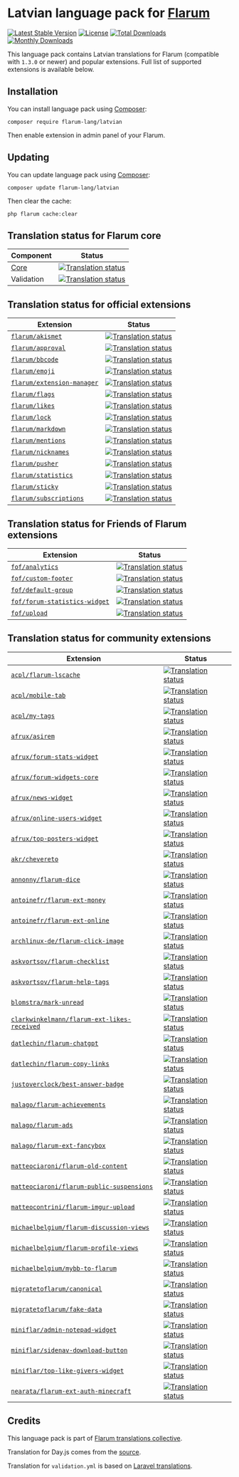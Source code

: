 # Latvian language pack for [Flarum](https://flarum.org/)

[![Latest Stable Version](https://img.shields.io/github/v/release/flarum-lang/latvian?color=success&label=stable)](https://packagist.org/packages/flarum-lang/latvian) 
[![License](https://img.shields.io/github/license/flarum-lang/latvian)](https://packagist.org/packages/flarum-lang/latvian) 
[![Total Downloads](https://img.shields.io/packagist/dt/flarum-lang/latvian)](https://packagist.org/packages/flarum-lang/latvian/stats) 
[![Monthly Downloads](https://img.shields.io/packagist/dm/flarum-lang/latvian)](https://packagist.org/packages/flarum-lang/latvian/stats) 

This language pack contains Latvian translations for Flarum (compatible with `1.3.0` or newer) and popular extensions. Full list of supported extensions is available below.


## Installation

You can install language pack using [Composer](https://getcomposer.org/):

```console
composer require flarum-lang/latvian
```

Then enable extension in admin panel of your Flarum.


## Updating

You can update language pack using [Composer](https://getcomposer.org/):

```console
composer update flarum-lang/latvian
```

Then clear the cache:

```console
php flarum cache:clear
```


## Translation status for Flarum core

| Component | Status |
| --- | --- |
| [Core](https://github.com/flarum/flarum-core) | [![Translation status](https://weblate.rob006.net/widgets/flarum/lv/core/svg-badge.svg)](https://weblate.rob006.net/projects/flarum/core/lv/) |
| Validation | [![Translation status](https://weblate.rob006.net/widgets/flarum/lv/validation/svg-badge.svg)](https://weblate.rob006.net/projects/flarum/validation/lv/) |


## Translation status for official extensions

<!-- flarum-extensions-list-start -->

| Extension | Status |
| --- | --- |
| [`flarum/akismet`](https://github.com/flarum/akismet) | [![Translation status](https://weblate.rob006.net/widgets/flarum/lv/flarum-akismet/svg-badge.svg)](https://weblate.rob006.net/projects/flarum/flarum-akismet/lv/) |
| [`flarum/approval`](https://github.com/flarum/approval) | [![Translation status](https://weblate.rob006.net/widgets/flarum/lv/flarum-approval/svg-badge.svg)](https://weblate.rob006.net/projects/flarum/flarum-approval/lv/) |
| [`flarum/bbcode`](https://github.com/flarum/bbcode) | [![Translation status](https://weblate.rob006.net/widgets/flarum/lv/flarum-bbcode/svg-badge.svg)](https://weblate.rob006.net/projects/flarum/flarum-bbcode/lv/) |
| [`flarum/emoji`](https://github.com/flarum/emoji) | [![Translation status](https://weblate.rob006.net/widgets/flarum/lv/flarum-emoji/svg-badge.svg)](https://weblate.rob006.net/projects/flarum/flarum-emoji/lv/) |
| [`flarum/extension-manager`](https://github.com/flarum/extension-manager) | [![Translation status](https://weblate.rob006.net/widgets/flarum/lv/flarum-extension-manager/svg-badge.svg)](https://weblate.rob006.net/projects/flarum/flarum-extension-manager/lv/) |
| [`flarum/flags`](https://github.com/flarum/flags) | [![Translation status](https://weblate.rob006.net/widgets/flarum/lv/flarum-flags/svg-badge.svg)](https://weblate.rob006.net/projects/flarum/flarum-flags/lv/) |
| [`flarum/likes`](https://github.com/flarum/likes) | [![Translation status](https://weblate.rob006.net/widgets/flarum/lv/flarum-likes/svg-badge.svg)](https://weblate.rob006.net/projects/flarum/flarum-likes/lv/) |
| [`flarum/lock`](https://github.com/flarum/lock) | [![Translation status](https://weblate.rob006.net/widgets/flarum/lv/flarum-lock/svg-badge.svg)](https://weblate.rob006.net/projects/flarum/flarum-lock/lv/) |
| [`flarum/markdown`](https://github.com/flarum/markdown) | [![Translation status](https://weblate.rob006.net/widgets/flarum/lv/flarum-markdown/svg-badge.svg)](https://weblate.rob006.net/projects/flarum/flarum-markdown/lv/) |
| [`flarum/mentions`](https://github.com/flarum/mentions) | [![Translation status](https://weblate.rob006.net/widgets/flarum/lv/flarum-mentions/svg-badge.svg)](https://weblate.rob006.net/projects/flarum/flarum-mentions/lv/) |
| [`flarum/nicknames`](https://github.com/flarum/nicknames) | [![Translation status](https://weblate.rob006.net/widgets/flarum/lv/flarum-nicknames/svg-badge.svg)](https://weblate.rob006.net/projects/flarum/flarum-nicknames/lv/) |
| [`flarum/pusher`](https://github.com/flarum/pusher) | [![Translation status](https://weblate.rob006.net/widgets/flarum/lv/flarum-pusher/svg-badge.svg)](https://weblate.rob006.net/projects/flarum/flarum-pusher/lv/) |
| [`flarum/statistics`](https://github.com/flarum/statistics) | [![Translation status](https://weblate.rob006.net/widgets/flarum/lv/flarum-statistics/svg-badge.svg)](https://weblate.rob006.net/projects/flarum/flarum-statistics/lv/) |
| [`flarum/sticky`](https://github.com/flarum/sticky) | [![Translation status](https://weblate.rob006.net/widgets/flarum/lv/flarum-sticky/svg-badge.svg)](https://weblate.rob006.net/projects/flarum/flarum-sticky/lv/) |
| [`flarum/subscriptions`](https://github.com/flarum/subscriptions) | [![Translation status](https://weblate.rob006.net/widgets/flarum/lv/flarum-subscriptions/svg-badge.svg)](https://weblate.rob006.net/projects/flarum/flarum-subscriptions/lv/) |

<!-- flarum-extensions-list-stop -->


## Translation status for Friends of Flarum extensions

<!-- fof-extensions-list-start -->

| Extension | Status |
| --- | --- |
| [`fof/analytics`](https://github.com/FriendsOfFlarum/analytics) | [![Translation status](https://weblate.rob006.net/widgets/flarum/lv/fof-analytics/svg-badge.svg)](https://weblate.rob006.net/projects/flarum/fof-analytics/lv/) |
| [`fof/custom-footer`](https://github.com/FriendsOfFlarum/custom-footer) | [![Translation status](https://weblate.rob006.net/widgets/flarum/lv/fof-custom-footer/svg-badge.svg)](https://weblate.rob006.net/projects/flarum/fof-custom-footer/lv/) |
| [`fof/default-group`](https://github.com/FriendsOfFlarum/default-group) | [![Translation status](https://weblate.rob006.net/widgets/flarum/lv/fof-default-group/svg-badge.svg)](https://weblate.rob006.net/projects/flarum/fof-default-group/lv/) |
| [`fof/forum-statistics-widget`](https://github.com/FriendsOfFlarum/forum-statistics-widget) | [![Translation status](https://weblate.rob006.net/widgets/flarum/lv/fof-forum-statistics-widget/svg-badge.svg)](https://weblate.rob006.net/projects/flarum/fof-forum-statistics-widget/lv/) |
| [`fof/upload`](https://github.com/FriendsOfFlarum/upload) | [![Translation status](https://weblate.rob006.net/widgets/flarum/lv/fof-upload/svg-badge.svg)](https://weblate.rob006.net/projects/flarum/fof-upload/lv/) |

<!-- fof-extensions-list-stop -->


## Translation status for community extensions

<!-- various-extensions-list-start -->

| Extension | Status |
| --- | --- |
| [`acpl/flarum-lscache`](https://github.com/android-com-pl/flarum-lscache) | [![Translation status](https://weblate.rob006.net/widgets/flarum/lv/acpl-lscache/svg-badge.svg)](https://weblate.rob006.net/projects/flarum/acpl-lscache/lv/) |
| [`acpl/mobile-tab`](https://github.com/android-com-pl/mobile-tab) | [![Translation status](https://weblate.rob006.net/widgets/flarum/lv/acpl-mobile-tab/svg-badge.svg)](https://weblate.rob006.net/projects/flarum/acpl-mobile-tab/lv/) |
| [`acpl/my-tags`](https://github.com/android-com-pl/my-tags) | [![Translation status](https://weblate.rob006.net/widgets/flarum/lv/acpl-my-tags/svg-badge.svg)](https://weblate.rob006.net/projects/flarum/acpl-my-tags/lv/) |
| [`afrux/asirem`](https://github.com/afrux/asirem) | [![Translation status](https://weblate.rob006.net/widgets/flarum/lv/afrux-asirem/svg-badge.svg)](https://weblate.rob006.net/projects/flarum/afrux-asirem/lv/) |
| [`afrux/forum-stats-widget`](https://github.com/afrux/forum-stats-widget) | [![Translation status](https://weblate.rob006.net/widgets/flarum/lv/afrux-forum-stats-widget/svg-badge.svg)](https://weblate.rob006.net/projects/flarum/afrux-forum-stats-widget/lv/) |
| [`afrux/forum-widgets-core`](https://github.com/afrux/forum-widgets-core) | [![Translation status](https://weblate.rob006.net/widgets/flarum/lv/afrux-forum-widgets-core/svg-badge.svg)](https://weblate.rob006.net/projects/flarum/afrux-forum-widgets-core/lv/) |
| [`afrux/news-widget`](https://github.com/afrux/news-widget) | [![Translation status](https://weblate.rob006.net/widgets/flarum/lv/afrux-news-widget/svg-badge.svg)](https://weblate.rob006.net/projects/flarum/afrux-news-widget/lv/) |
| [`afrux/online-users-widget`](https://github.com/afrux/online-users-widget) | [![Translation status](https://weblate.rob006.net/widgets/flarum/lv/afrux-online-users-widget/svg-badge.svg)](https://weblate.rob006.net/projects/flarum/afrux-online-users-widget/lv/) |
| [`afrux/top-posters-widget`](https://github.com/afrux/top-posters-widget) | [![Translation status](https://weblate.rob006.net/widgets/flarum/lv/afrux-top-posters-widget/svg-badge.svg)](https://weblate.rob006.net/projects/flarum/afrux-top-posters-widget/lv/) |
| [`akr/chevereto`](https://github.com/AKR-Developers/flarum-chevereto) | [![Translation status](https://weblate.rob006.net/widgets/flarum/lv/akr-chevereto/svg-badge.svg)](https://weblate.rob006.net/projects/flarum/akr-chevereto/lv/) |
| [`annonny/flarum-dice`](https://github.com/mizhiyugan529/flarum-dice) | [![Translation status](https://weblate.rob006.net/widgets/flarum/lv/annonny-dice/svg-badge.svg)](https://weblate.rob006.net/projects/flarum/annonny-dice/lv/) |
| [`antoinefr/flarum-ext-money`](https://github.com/AntoineFr/flarum-ext-money) | [![Translation status](https://weblate.rob006.net/widgets/flarum/lv/antoinefr-money/svg-badge.svg)](https://weblate.rob006.net/projects/flarum/antoinefr-money/lv/) |
| [`antoinefr/flarum-ext-online`](https://github.com/AntoineFr/flarum-ext-online) | [![Translation status](https://weblate.rob006.net/widgets/flarum/lv/antoinefr-online/svg-badge.svg)](https://weblate.rob006.net/projects/flarum/antoinefr-online/lv/) |
| [`archlinux-de/flarum-click-image`](https://github.com/archlinux-de/flarum-click-image) | [![Translation status](https://weblate.rob006.net/widgets/flarum/lv/archlinux-de-click-image/svg-badge.svg)](https://weblate.rob006.net/projects/flarum/archlinux-de-click-image/lv/) |
| [`askvortsov/flarum-checklist`](https://github.com/askvortsov1/flarum-checklist) | [![Translation status](https://weblate.rob006.net/widgets/flarum/lv/askvortsov-checklist/svg-badge.svg)](https://weblate.rob006.net/projects/flarum/askvortsov-checklist/lv/) |
| [`askvortsov/flarum-help-tags`](https://github.com/askvortsov1/flarum-help-tags) | [![Translation status](https://weblate.rob006.net/widgets/flarum/lv/askvortsov-help-tags/svg-badge.svg)](https://weblate.rob006.net/projects/flarum/askvortsov-help-tags/lv/) |
| [`blomstra/mark-unread`](https://github.com/blomstra/flarum-ext-mark-unread) | [![Translation status](https://weblate.rob006.net/widgets/flarum/lv/blomstra-mark-unread/svg-badge.svg)](https://weblate.rob006.net/projects/flarum/blomstra-mark-unread/lv/) |
| [`clarkwinkelmann/flarum-ext-likes-received`](https://github.com/clarkwinkelmann/flarum-ext-likes-received) | [![Translation status](https://weblate.rob006.net/widgets/flarum/lv/clarkwinkelmann-likes-received/svg-badge.svg)](https://weblate.rob006.net/projects/flarum/clarkwinkelmann-likes-received/lv/) |
| [`datlechin/flarum-chatgpt`](https://github.com/datlechin/flarum-chatgpt) | [![Translation status](https://weblate.rob006.net/widgets/flarum/lv/datlechin-chatgpt/svg-badge.svg)](https://weblate.rob006.net/projects/flarum/datlechin-chatgpt/lv/) |
| [`datlechin/flarum-copy-links`](https://github.com/datlechin/flarum-copy-links) | [![Translation status](https://weblate.rob006.net/widgets/flarum/lv/datlechin-copy-links/svg-badge.svg)](https://weblate.rob006.net/projects/flarum/datlechin-copy-links/lv/) |
| [`justoverclock/best-answer-badge`](https://github.com/justoverclockl/best-answer-badge) | [![Translation status](https://weblate.rob006.net/widgets/flarum/lv/justoverclock-best-answer-badge/svg-badge.svg)](https://weblate.rob006.net/projects/flarum/justoverclock-best-answer-badge/lv/) |
| [`malago/flarum-achievements`](https://github.com/malago86/flarum-achievements) | [![Translation status](https://weblate.rob006.net/widgets/flarum/lv/malago-achievements/svg-badge.svg)](https://weblate.rob006.net/projects/flarum/malago-achievements/lv/) |
| [`malago/flarum-ads`](https://github.com/malago86/flarum-ads) | [![Translation status](https://weblate.rob006.net/widgets/flarum/lv/malago-ads/svg-badge.svg)](https://weblate.rob006.net/projects/flarum/malago-ads/lv/) |
| [`malago/flarum-ext-fancybox`](https://github.com/malago86/flarum-ext-fancybox) | [![Translation status](https://weblate.rob006.net/widgets/flarum/lv/malago-fancybox/svg-badge.svg)](https://weblate.rob006.net/projects/flarum/malago-fancybox/lv/) |
| [`matteociaroni/flarum-old-content`](https://github.com/matteociaroni/flarum-old-content) | [![Translation status](https://weblate.rob006.net/widgets/flarum/lv/matteociaroni-old-content/svg-badge.svg)](https://weblate.rob006.net/projects/flarum/matteociaroni-old-content/lv/) |
| [`matteociaroni/flarum-public-suspensions`](https://github.com/matteociaroni/flarum-public-suspensions) | [![Translation status](https://weblate.rob006.net/widgets/flarum/lv/matteociaroni-public-suspensions/svg-badge.svg)](https://weblate.rob006.net/projects/flarum/matteociaroni-public-suspensions/lv/) |
| [`matteocontrini/flarum-imgur-upload`](https://github.com/matteocontrini/flarum-imgur-upload) | [![Translation status](https://weblate.rob006.net/widgets/flarum/lv/matteocontrini-imgur-upload/svg-badge.svg)](https://weblate.rob006.net/projects/flarum/matteocontrini-imgur-upload/lv/) |
| [`michaelbelgium/flarum-discussion-views`](https://github.com/MichaelBelgium/flarum-discussion-views) | [![Translation status](https://weblate.rob006.net/widgets/flarum/lv/michaelbelgium-discussion-views/svg-badge.svg)](https://weblate.rob006.net/projects/flarum/michaelbelgium-discussion-views/lv/) |
| [`michaelbelgium/flarum-profile-views`](https://github.com/MichaelBelgium/flarum-profile-views) | [![Translation status](https://weblate.rob006.net/widgets/flarum/lv/michaelbelgium-profile-views/svg-badge.svg)](https://weblate.rob006.net/projects/flarum/michaelbelgium-profile-views/lv/) |
| [`michaelbelgium/mybb-to-flarum`](https://github.com/MichaelBelgium/mybb_to_flarum) | [![Translation status](https://weblate.rob006.net/widgets/flarum/lv/michaelbelgium-mybb-to-flarum/svg-badge.svg)](https://weblate.rob006.net/projects/flarum/michaelbelgium-mybb-to-flarum/lv/) |
| [`migratetoflarum/canonical`](https://github.com/migratetoflarum/canonical) | [![Translation status](https://weblate.rob006.net/widgets/flarum/lv/migratetoflarum-canonical/svg-badge.svg)](https://weblate.rob006.net/projects/flarum/migratetoflarum-canonical/lv/) |
| [`migratetoflarum/fake-data`](https://github.com/migratetoflarum/fake-data) | [![Translation status](https://weblate.rob006.net/widgets/flarum/lv/migratetoflarum-fake-data/svg-badge.svg)](https://weblate.rob006.net/projects/flarum/migratetoflarum-fake-data/lv/) |
| [`miniflar/admin-notepad-widget`](https://github.com/miniflar/admin-notepad-widget) | [![Translation status](https://weblate.rob006.net/widgets/flarum/lv/miniflar-admin-notepad-widget/svg-badge.svg)](https://weblate.rob006.net/projects/flarum/miniflar-admin-notepad-widget/lv/) |
| [`miniflar/sidenav-download-button`](https://github.com/miniflar/sidenav-download-button) | [![Translation status](https://weblate.rob006.net/widgets/flarum/lv/miniflar-sidenav-download-button/svg-badge.svg)](https://weblate.rob006.net/projects/flarum/miniflar-sidenav-download-button/lv/) |
| [`miniflar/top-like-givers-widget`](https://github.com/miniflar/top-like-givers-widget) | [![Translation status](https://weblate.rob006.net/widgets/flarum/lv/miniflar-top-like-givers-widget/svg-badge.svg)](https://weblate.rob006.net/projects/flarum/miniflar-top-like-givers-widget/lv/) |
| [`nearata/flarum-ext-auth-minecraft`](https://github.com/Nearata/flarum-ext-auth-minecraft) | [![Translation status](https://weblate.rob006.net/widgets/flarum/lv/nearata-auth-minecraft/svg-badge.svg)](https://weblate.rob006.net/projects/flarum/nearata-auth-minecraft/lv/) |

<!-- various-extensions-list-stop -->


## Credits

This language pack is part of [Flarum translations collective](https://github.com/rob006-software/flarum-translations).

Translation for Day.js comes from the [source](https://github.com/iamkun/dayjs/blob/v1.10.4/src/locale/lv.js).

Translation for `validation.yml` is based on [Laravel translations](https://github.com/Laravel-Lang/lang/blob/8.1.3/src/lv/validation.php).
